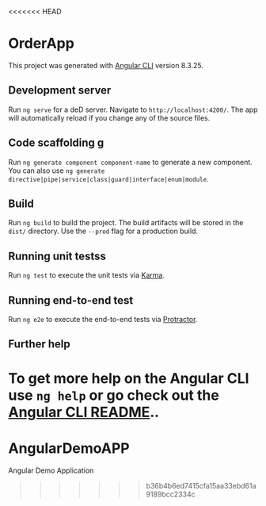 <<<<<<< HEAD
# OrderApp

This project was generated with [Angular CLI](https://github.com/angular/angular-cli) version 8.3.25.

## Development server

Run `ng serve` for a deD server. Navigate to `http://localhost:4200/`. The app will automatically reload if you change any of the source files.

## Code scaffolding g

Run `ng generate component component-name` to generate a new component. You can also use `ng generate directive|pipe|service|class|guard|interface|enum|module`.

## Build

Run `ng build` to build the project. The build artifacts will be stored in the `dist/` directory. Use the `--prod` flag for a production build.

## Running unit testss

Run `ng test` to execute the unit tests via [Karma](https://karma-runner.github.io).

## Running end-to-end test

Run `ng e2e` to execute the end-to-end tests via [Protractor](http://www.protractortest.org/).

## Further help

To get more help on the Angular CLI use `ng help` or go check out the [Angular CLI README](https://github.com/angular/angular-cli/blob/master/README.md)..
=======
# AngularDemoAPP
Angular Demo Application
>>>>>>> b36b4b6ed7415cfa15aa33ebd61a9189bcc2334c

